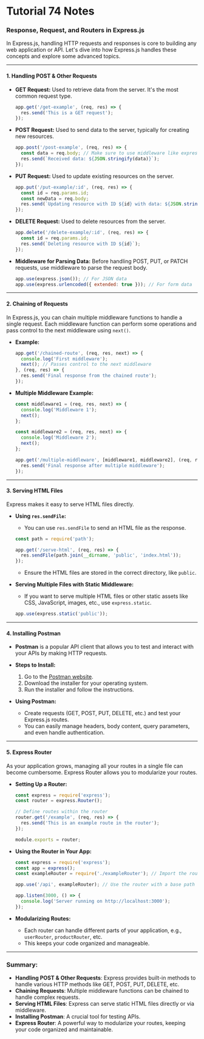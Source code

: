 # Tutorial **74** Notes

### Response, Request, and Routers in Express.js

In Express.js, handling HTTP requests and responses is core to building any web application or API. Let's dive into how Express.js handles these concepts and explore some advanced topics.

---

#### 1. **Handling POST & Other Requests**

- **GET Request:** Used to retrieve data from the server. It's the most common request type.
  ```javascript
  app.get('/get-example', (req, res) => {
    res.send('This is a GET request');
  });
  ```

- **POST Request:** Used to send data to the server, typically for creating new resources.
  ```javascript
  app.post('/post-example', (req, res) => {
    const data = req.body; // Make sure to use middleware like express.json() to parse JSON data.
    res.send(`Received data: ${JSON.stringify(data)}`);
  });
  ```

- **PUT Request:** Used to update existing resources on the server.
  ```javascript
  app.put('/put-example/:id', (req, res) => {
    const id = req.params.id;
    const newData = req.body;
    res.send(`Updating resource with ID ${id} with data: ${JSON.stringify(newData)}`);
  });
  ```

- **DELETE Request:** Used to delete resources from the server.
  ```javascript
  app.delete('/delete-example/:id', (req, res) => {
    const id = req.params.id;
    res.send(`Deleting resource with ID ${id}`);
  });
  ```

- **Middleware for Parsing Data:** Before handling POST, PUT, or PATCH requests, use middleware to parse the request body.
  ```javascript
  app.use(express.json()); // For JSON data
  app.use(express.urlencoded({ extended: true })); // For form data
  ```

---

#### 2. **Chaining of Requests**

In Express.js, you can chain multiple middleware functions to handle a single request. Each middleware function can perform some operations and pass control to the next middleware using `next()`.

- **Example:**
  ```javascript
  app.get('/chained-route', (req, res, next) => {
    console.log('First middleware');
    next(); // Passes control to the next middleware
  }, (req, res) => {
    res.send('Final response from the chained route');
  });
  ```

- **Multiple Middleware Example:**
  ```javascript
  const middleware1 = (req, res, next) => {
    console.log('Middleware 1');
    next();
  };

  const middleware2 = (req, res, next) => {
    console.log('Middleware 2');
    next();
  };

  app.get('/multiple-middleware', [middleware1, middleware2], (req, res) => {
    res.send('Final response after multiple middleware');
  });
  ```

---

#### 3. **Serving HTML Files**

Express makes it easy to serve HTML files directly.

- **Using `res.sendFile`:**
  - You can use `res.sendFile` to send an HTML file as the response.
  ```javascript
  const path = require('path');

  app.get('/serve-html', (req, res) => {
    res.sendFile(path.join(__dirname, 'public', 'index.html'));
  });
  ```

  - Ensure the HTML files are stored in the correct directory, like `public`.

- **Serving Multiple Files with Static Middleware:**
  - If you want to serve multiple HTML files or other static assets like CSS, JavaScript, images, etc., use `express.static`.
  ```javascript
  app.use(express.static('public'));
  ```

---

#### 4. **Installing Postman**

- **Postman** is a popular API client that allows you to test and interact with your APIs by making HTTP requests.

- **Steps to Install:**
  1. Go to the [Postman website](https://www.postman.com/downloads/).
  2. Download the installer for your operating system.
  3. Run the installer and follow the instructions.

- **Using Postman:**
  - Create requests (GET, POST, PUT, DELETE, etc.) and test your Express.js routes.
  - You can easily manage headers, body content, query parameters, and even handle authentication.

---

#### 5. **Express Router**

As your application grows, managing all your routes in a single file can become cumbersome. Express Router allows you to modularize your routes.

- **Setting Up a Router:**
  ```javascript
  const express = require('express');
  const router = express.Router();

  // Define routes within the router
  router.get('/example', (req, res) => {
    res.send('This is an example route in the router');
  });

  module.exports = router;
  ```

- **Using the Router in Your App:**
  ```javascript
  const express = require('express');
  const app = express();
  const exampleRouter = require('./exampleRouter'); // Import the router

  app.use('/api', exampleRouter); // Use the router with a base path

  app.listen(3000, () => {
    console.log('Server running on http://localhost:3000');
  });
  ```

- **Modularizing Routes:**
  - Each router can handle different parts of your application, e.g., `userRouter`, `productRouter`, etc.
  - This keeps your code organized and manageable.

---

### Summary:

- **Handling POST & Other Requests**: Express provides built-in methods to handle various HTTP methods like GET, POST, PUT, DELETE, etc.
- **Chaining Requests**: Multiple middleware functions can be chained to handle complex requests.
- **Serving HTML Files**: Express can serve static HTML files directly or via middleware.
- **Installing Postman**: A crucial tool for testing APIs.
- **Express Router**: A powerful way to modularize your routes, keeping your code organized and maintainable.